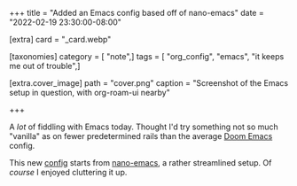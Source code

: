 +++
title = "Added an Emacs config based off of nano-emacs"
date = "2022-02-19 23:30:00-08:00"

[extra]
card = "_card.webp"

[taxonomies]
category = [ "note",]
tags = [ "org_config", "emacs", "it keeps me out of trouble",]

[extra.cover_image]
path = "cover.png"
caption = "Screenshot of the Emacs setup in question, with org-roam-ui nearby"

+++

A *lot* of fiddling with Emacs today. Thought I'd try something not so much
"vanilla" as on fewer predetermined rails than the average [Doom
Emacs][doom-emacs] config.

This new [config][] starts from [nano-emacs][], a rather streamlined setup. Of
*course* I enjoyed cluttering it up.

[doom-emacs]: https://github.com/hlissner/doom-emacs
[nano-emacs]: https://github.com/rougier/nano-emacs
[config]: /config/emacs/nano